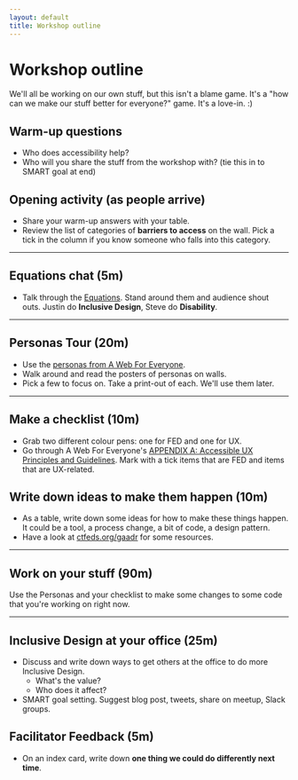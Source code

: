 ```yaml
---
layout: default
title: Workshop outline
---
```


# Workshop outline

We'll all be working on our own stuff, but this isn't a blame game. It's a "how can we make our stuff better for everyone?" game. It's a love-in. :)

## Warm-up questions

* Who does accessibility help?
* Who will you share the stuff from the workshop with? (tie this in to SMART goal at end)

## Opening activity (as people arrive)

* Share your warm-up answers with your table.
* Review the list of categories of **barriers to access** on the wall. Pick a tick in the column if you know someone who falls into this category.

---

## Equations chat (5m)

* Talk through the [Equations](/Global-Accessibility-Awareness-Day-2016/print-for-wall/equations.pdf). Stand around them and audience shout outs. Justin do **Inclusive Design**, Steve do **Disability**.

---

## Personas Tour (20m)

* Use the [personas from A Web For Everyone](http://rosenfeldmedia.com/a-web-for-everyone/personas-for-accessible-ux/).
* Walk around and read the posters of personas on walls.
* Pick a few to focus on. Take a print-out of each. We'll use them later.

---

## Make a checklist (10m)

* Grab two different colour pens: one for FED and one for UX.
* Go through A Web For Everyone's [APPENDIX A: Accessible UX Principles and Guidelines](/Global-Accessibility-Awareness-Day-2016/handouts/AWFE-AppendixA1.pdf).  Mark with a tick items that are FED and items that are UX-related.

## Write down ideas to make them happen (10m)

* As a table, write down some ideas for how to make these things happen. It could be a tool, a process change, a bit of code, a design pattern.
* Have a look at [ctfeds.org/gaadr](http://ctfeds.github.io/Global-Accessibility-Awareness-Day-2016/resources/) for some resources.

---

## Work on your stuff (90m)

Use the Personas and your checklist to make some changes to some code that you're working on right now.

---

## Inclusive Design at your office (25m)

* Discuss and write down ways to get others at the office to do more Inclusive Design.
  * What's the value?
  * Who does it affect?
* SMART goal setting. Suggest blog post, tweets, share on meetup, Slack groups.

## Facilitator Feedback (5m)

* On an index card, write down **one thing we could do differently next time**.
